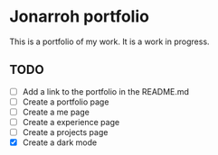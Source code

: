 # Jonarroh portfolio

This is a portfolio of my work. It is a work in progress.

## TODO

- [ ] Add a link to the portfolio in the README.md
- [ ] Create a portfolio page
- [ ] Create a me page
- [ ] Create a experience page
- [ ] Create a projects page
- [x] Create a dark mode
